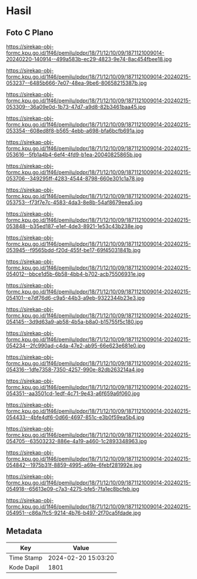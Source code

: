 # Hasil

## Foto C Plano

https://sirekap-obj-formc.kpu.go.id/1f46/pemilu/pdpr/18/71/12/10/09/1871121009014-20240220-140914--499a583b-ec29-4823-9e74-8ac454fbee18.jpg

https://sirekap-obj-formc.kpu.go.id/1f46/pemilu/pdpr/18/71/12/10/09/1871121009014-20240215-053237--6485b666-7e07-48ea-9be6-80658215387b.jpg

https://sirekap-obj-formc.kpu.go.id/1f46/pemilu/pdpr/18/71/12/10/09/1871121009014-20240215-053309--36a09e0d-1b73-47d7-a9d8-82b3461baa45.jpg

https://sirekap-obj-formc.kpu.go.id/1f46/pemilu/pdpr/18/71/12/10/09/1871121009014-20240215-053354--608ed8f8-b565-4ebb-a698-bfa6bcfb691a.jpg

https://sirekap-obj-formc.kpu.go.id/1f46/pemilu/pdpr/18/71/12/10/09/1871121009014-20240215-053616--5fb1a4b4-6ef4-4fd9-b1ea-20040825865b.jpg

https://sirekap-obj-formc.kpu.go.id/1f46/pemilu/pdpr/18/71/12/10/09/1871121009014-20240215-053706--349295ff-4283-4544-8798-660e301c1a78.jpg

https://sirekap-obj-formc.kpu.go.id/1f46/pemilu/pdpr/18/71/12/10/09/1871121009014-20240215-053753--f73f7e7c-4583-4da3-8e8b-54af8679eea5.jpg

https://sirekap-obj-formc.kpu.go.id/1f46/pemilu/pdpr/18/71/12/10/09/1871121009014-20240215-053848--b35ed187-e1ef-4de3-8921-1e53c43b238e.jpg

https://sirekap-obj-formc.kpu.go.id/1f46/pemilu/pdpr/18/71/12/10/09/1871121009014-20240215-053945--f9565bdd-f20d-455f-be17-69f45031841b.jpg

https://sirekap-obj-formc.kpu.go.id/1f46/pemilu/pdpr/18/71/12/10/09/1871121009014-20240215-054012--bbce1d5b-6b58-4bb4-b702-acb75506931e.jpg

https://sirekap-obj-formc.kpu.go.id/1f46/pemilu/pdpr/18/71/12/10/09/1871121009014-20240215-054101--e7df76d6-c9a5-44b3-a9eb-9322344b23e3.jpg

https://sirekap-obj-formc.kpu.go.id/1f46/pemilu/pdpr/18/71/12/10/09/1871121009014-20240215-054145--3d9d63a9-ab58-4b5a-b8a0-b15755f5c180.jpg

https://sirekap-obj-formc.kpu.go.id/1f46/pemilu/pdpr/18/71/12/10/09/1871121009014-20240215-054234--2fc990ad-c4da-47e2-ab95-66e623e681e0.jpg

https://sirekap-obj-formc.kpu.go.id/1f46/pemilu/pdpr/18/71/12/10/09/1871121009014-20240215-054316--1dfe7358-7350-4257-990e-82db263214a4.jpg

https://sirekap-obj-formc.kpu.go.id/1f46/pemilu/pdpr/18/71/12/10/09/1871121009014-20240215-054351--aa3501cd-1edf-4c71-9e43-a6f659a6f060.jpg

https://sirekap-obj-formc.kpu.go.id/1f46/pemilu/pdpr/18/71/12/10/09/1871121009014-20240215-054433--4bfe4df6-0d66-4697-851c-e3b0f59ea5b4.jpg

https://sirekap-obj-formc.kpu.go.id/1f46/pemilu/pdpr/18/71/12/10/09/1871121009014-20240215-054705--63503232-886e-4a19-a460-1c2893348963.jpg

https://sirekap-obj-formc.kpu.go.id/1f46/pemilu/pdpr/18/71/12/10/09/1871121009014-20240215-054842--1975b31f-8859-4995-a69e-6febf281992e.jpg

https://sirekap-obj-formc.kpu.go.id/1f46/pemilu/pdpr/18/71/12/10/09/1871121009014-20240215-054918--65613e09-c7a3-4275-bfe5-7fa1ec8bcfeb.jpg

https://sirekap-obj-formc.kpu.go.id/1f46/pemilu/pdpr/18/71/12/10/09/1871121009014-20240215-054951--c86a7fc5-9214-4b76-b497-2f70ca5fdade.jpg


## Metadata

| Key        | Value               |
| ---------- | ------------------- |
| Time Stamp | 2024-02-20 15:03:20 |
| Kode Dapil | 1801                |




